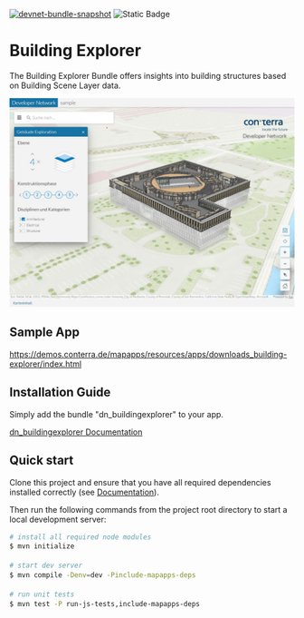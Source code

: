 [![devnet-bundle-snapshot](https://github.com/conterra/mapapps-building-explorer/actions/workflows/devnet-bundle-snapshot.yml/badge.svg)](https://github.com/conterra/mapapps-building-explorer/actions/workflows/devnet-bundle-snapshot.yml)
![Static Badge](https://img.shields.io/badge/tested_for_map.apps-4.18.0-%20?labelColor=%233E464F&color=%232FC050)
# Building Explorer

The Building Explorer Bundle offers insights into building structures based on Building Scene Layer data.

![Screenshot App](https://github.com/conterra/mapapps-building-explorer/blob/main/screenshot.JPG)

## Sample App
https://demos.conterra.de/mapapps/resources/apps/downloads_building-explorer/index.html

## Installation Guide
Simply add the bundle "dn_buildingexplorer" to your app.

[dn_buildingexplorer Documentation](https://github.com/conterra/mapapps-building-explorer/tree/main/src/main/js/bundles/dn_buildingexplorer)

## Quick start

Clone this project and ensure that you have all required dependencies installed correctly (see [Documentation](https://docs.conterra.de/en/mapapps/latest/developersguide/getting-started/set-up-development-environment.html)).

Then run the following commands from the project root directory to start a local development server:

```bash
# install all required node modules
$ mvn initialize

# start dev server
$ mvn compile -Denv=dev -Pinclude-mapapps-deps

# run unit tests
$ mvn test -P run-js-tests,include-mapapps-deps
```
